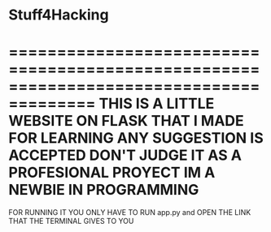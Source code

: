 # Stuff4Hacking

=======================================================================================
THIS IS A LITTLE WEBSITE ON FLASK THAT I MADE FOR LEARNING ANY SUGGESTION IS ACCEPTED
DON'T JUDGE IT AS A PROFESIONAL PROYECT IM A NEWBIE IN PROGRAMMING 
=======================================================================================
FOR RUNNING IT YOU ONLY HAVE TO RUN app.py and OPEN THE LINK THAT THE TERMINAL GIVES TO YOU

